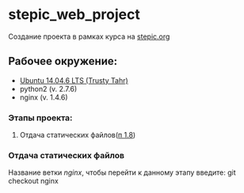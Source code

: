 # stepic_web_project
Создание проекта в рамках курса на [stepic.org](https://stepik.org/course/154)

## Рабочее окружение:
* [Ubuntu 14.04.6 LTS (Trusty Tahr)](http://releases.ubuntu.com/14.04/)
* python2 (v. 2.7.6)
* nginx (v. 1.4.6)

### Этапы проекта:
1. Отдача статических файлов([п 1.8](https://stepik.org/lesson/14825/step/12?unit=4174))

### Отдача статических файлов
Название ветки *nginx*, чтобы перейти к данному этапу введите: git checkout nginx
